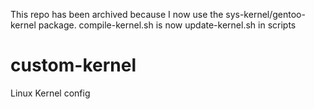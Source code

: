 This repo has been archived because I now use the sys-kernel/gentoo-kernel package. compile-kernel.sh is now update-kernel.sh in scripts
# custom-kernel
Linux Kernel config
